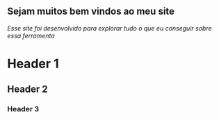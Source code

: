 ## **Sejam muitos bem vindos ao meu site**
*Esse site foi desenvolvido para explorar tudo o que eu conseguir sobre essa ferramenta* 

 # Header 1
## Header 2
### Header 3


